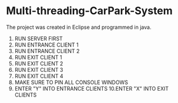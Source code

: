 # Multi-threading-CarPark-System
The project was created in Eclipse and programmed in java. 

1. RUN SERVER FIRST
2. RUN ENTRANCE CLIENT 1 
3. RUN ENTRANCE CLIENT 2
4. RUN EXIT CLIENT 1
5. RUN EXIT CLIENT 2
6. RUN EXIT CLIENT 3
7. RUN EXIT CLIENT 4
8. MAKE SURE TO PIN ALL CONSOLE WINDOWS
9. ENTER "Y" INTO ENTRANCE CLIENTS
10.ENTER "X" INTO EXIT CLIENTS
